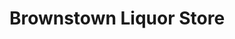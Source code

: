 ---
title: "Brownstown Liquor Store"
url: /brownstown-township/brownstown-liquor-store/
shop: Spirituosen
---